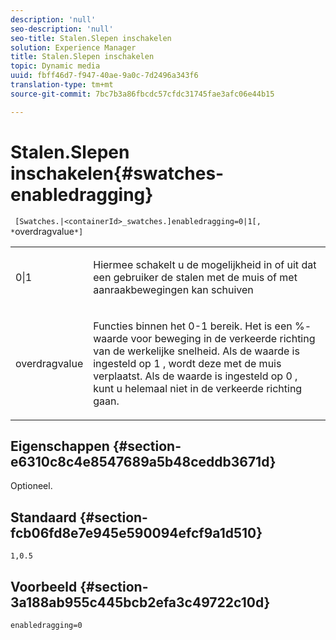 ```yaml
---
description: 'null'
seo-description: 'null'
seo-title: Stalen.Slepen inschakelen
solution: Experience Manager
title: Stalen.Slepen inschakelen
topic: Dynamic media
uuid: fbff46d7-f947-40ae-9a0c-7d2496a343f6
translation-type: tm+mt
source-git-commit: 7bc7b3a86fbcdc57cfdc31745fae3afc06e44b15

---
```



# Stalen.Slepen inschakelen{#swatches-enabledragging}

` [Swatches.|<containerId>_swatches.]enabledragging=0|1[, *`overdragvalue`*]`

<table id="table_B1363BFD20204093AAB326A1AB503B93"> 
 <tbody> 
  <tr> 
   <td> <p> <span class="codeph"> 0|1 </span> </p> </td> 
   <td> <p> Hiermee schakelt u de mogelijkheid in of uit dat een gebruiker de stalen met de muis of met aanraakbewegingen kan schuiven </p> </td> 
  </tr> 
  <tr> 
   <td> <p> <span class="codeph"> <span class="varname"> overdragvalue </span></span> </p> </td> 
   <td> <p> Functies binnen het <span class="codeph"> 0-1 </span> bereik. Het is een <span class="codeph"> %- </span> waarde voor beweging in de verkeerde richting van de werkelijke snelheid. Als de waarde is ingesteld op <span class="codeph"> 1 </span>, wordt deze met de muis verplaatst. Als de waarde is ingesteld op <span class="codeph"> 0 </span>, kunt u helemaal niet in de verkeerde richting gaan. </p> </td> 
  </tr> 
 </tbody> 
</table>

## Eigenschappen {#section-e6310c8c4e8547689a5b48ceddb3671d}

Optioneel.

## Standaard {#section-fcb06fd8e7e945e590094efcf9a1d510}

`1,0.5`

## Voorbeeld {#section-3a188ab955c445bcb2efa3c49722c10d}

`enabledragging=0`
